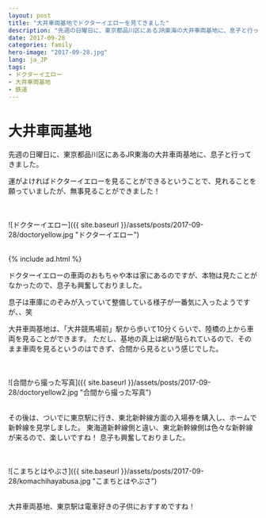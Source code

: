 ```yaml
---
layout: post
title: "大井車両基地でドクターイエローを見てきました"
description: "先週の日曜日に、東京都品川区にあるJR東海の大井車両基地に、息子と行ってきました。"
date: 2017-09-28
categories: family
hero-image: "2017-09-28.jpg"
lang: ja_JP
tags:
- ドクターイエロー
- 大井車両基地
- 鉄道
---
```


# 大井車両基地

先週の日曜日に、東京都品川区にあるJR東海の大井車両基地に、息子と行ってきました。

運がよければドクターイエローを見ることができるということで、見れることを願っていましたが、無事見ることができました！

<br />
<br />
![ドクターイエロー]({{ site.baseurl }}/assets/posts/2017-09-28/doctoryellow.jpg "ドクターイエロー")

<br />
<br />

{% include ad.html %}

ドクターイエローの車両のおもちゃや本は家にあるのですが、本物は見たことがなかったので、息子も興奮しておりました。

息子は車庫にのぞみが入っていて整備している様子が一番気に入ったようですが、、笑

大井車両基地は、「大井競馬場前」駅から歩いて10分くらいで、陸橋の上から車両を見ることができます。
ただし、基地の真上は網が貼られているので、そのまま車両を見るというのはできず、合間から見るという感じでした。

<br />
<br />
![合間から撮った写真]({{ site.baseurl }}/assets/posts/2017-09-28/doctoryellow2.jpg "合間から撮った写真")
<br />
<br />

その後は、ついでに東京駅に行き、東北新幹線方面の入場券を購入し、ホームで新幹線を見学しました。
東海道新幹線側と違い、東北新幹線側は色々な新幹線が来るので、楽しいですね！
息子も興奮しておりました。

<br />
<br />
![こまちとはやぶさ]({{ site.baseurl }}/assets/posts/2017-09-28/komachihayabusa.jpg "こまちとはやぶさ")
<br />
<br />

大井車両基地、東京駅は電車好きの子供におすすめですね！

